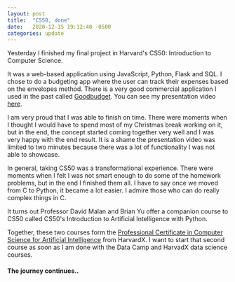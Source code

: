 ```yaml
---
layout: post
title:  "CS50, done"
date:   2020-12-15 19:12:40 -0500
categories: update
---
```


Yesterday I finished my final project in Harvard's CS50: Introduction to Computer Science.

It was a web-based application using JavaScript, Python, Flask and SQL. I chose to do a budgeting app where the user can track their expenses based on the envelopes method. There is a very good commercial application I used in the past called [Goodbudget][gb]. You can see my presentation video [here][youtube video].

I am very proud that I was able to finish on time. There were moments when I thought I would have to spend most of my Christmas break working on it, but in the end, the concept started coming together very well and I was very happy with the end result. It is a shame the presentation video was limited to two minutes because there was a lot of functionality I was not able to showcase.

In general, taking CS50 was a transformational experience. There were moments when I felt I was not smart enough to do some of the homework problems, but in the end I finished them all. I have to say once we moved from C to Python, it became a lot easier. I admire those who can do really complex things in C.

It turns out Professor David Malan and Brian Yu offer a companion course to CS50 called CS50's Introduction to Artificial Intelligence with Python. 

Together, these two courses form the [Professional Certificate in Computer Science for Artificial Intelligence][aicert] from HarvardX. I want to start that second course as soon as I am done with the Data Camp and HarvadX data science courses.

#### The journey continues..

[youtube video]: https://youtu.be/Vg3lJGAUAaU
[gb]: https://goodbudget.com
[aicert]: https://www.edx.org/professional-certificate/harvardx-computer-science-for-artifical-intelligence